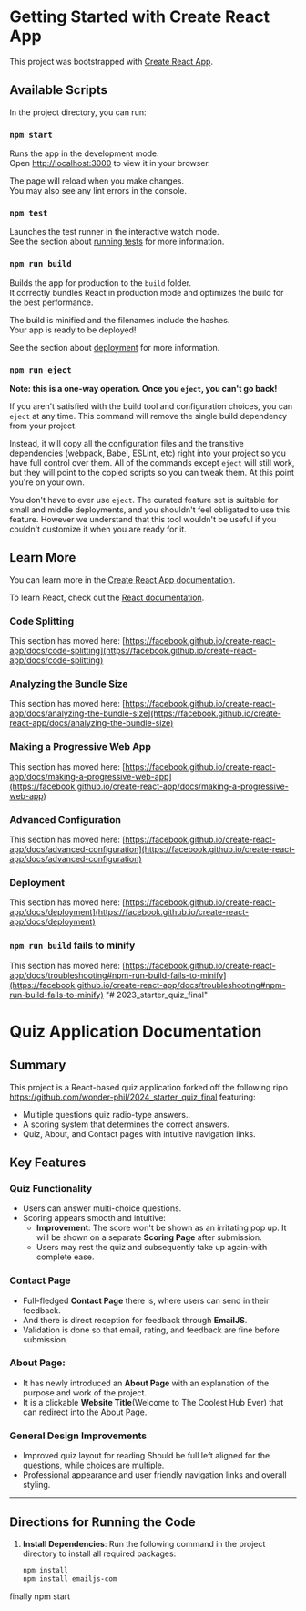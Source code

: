 # Getting Started with Create React App

This project was bootstrapped with [Create React App](https://github.com/facebook/create-react-app).

## Available Scripts

In the project directory, you can run:

### `npm start`

Runs the app in the development mode.\
Open [http://localhost:3000](http://localhost:3000) to view it in your browser.

The page will reload when you make changes.\
You may also see any lint errors in the console.

### `npm test`

Launches the test runner in the interactive watch mode.\
See the section about [running tests](https://facebook.github.io/create-react-app/docs/running-tests) for more information.

### `npm run build`

Builds the app for production to the `build` folder.\
It correctly bundles React in production mode and optimizes the build for the best performance.

The build is minified and the filenames include the hashes.\
Your app is ready to be deployed!

See the section about [deployment](https://facebook.github.io/create-react-app/docs/deployment) for more information.

### `npm run eject`

**Note: this is a one-way operation. Once you `eject`, you can't go back!**

If you aren't satisfied with the build tool and configuration choices, you can `eject` at any time. This command will remove the single build dependency from your project.

Instead, it will copy all the configuration files and the transitive dependencies (webpack, Babel, ESLint, etc) right into your project so you have full control over them. All of the commands except `eject` will still work, but they will point to the copied scripts so you can tweak them. At this point you're on your own.

You don't have to ever use `eject`. The curated feature set is suitable for small and middle deployments, and you shouldn't feel obligated to use this feature. However we understand that this tool wouldn't be useful if you couldn't customize it when you are ready for it.

## Learn More

You can learn more in the [Create React App documentation](https://facebook.github.io/create-react-app/docs/getting-started).

To learn React, check out the [React documentation](https://reactjs.org/).

### Code Splitting

This section has moved here: [https://facebook.github.io/create-react-app/docs/code-splitting](https://facebook.github.io/create-react-app/docs/code-splitting)

### Analyzing the Bundle Size

This section has moved here: [https://facebook.github.io/create-react-app/docs/analyzing-the-bundle-size](https://facebook.github.io/create-react-app/docs/analyzing-the-bundle-size)

### Making a Progressive Web App

This section has moved here: [https://facebook.github.io/create-react-app/docs/making-a-progressive-web-app](https://facebook.github.io/create-react-app/docs/making-a-progressive-web-app)

### Advanced Configuration

This section has moved here: [https://facebook.github.io/create-react-app/docs/advanced-configuration](https://facebook.github.io/create-react-app/docs/advanced-configuration)

### Deployment

This section has moved here: [https://facebook.github.io/create-react-app/docs/deployment](https://facebook.github.io/create-react-app/docs/deployment)

### `npm run build` fails to minify

This section has moved here: [https://facebook.github.io/create-react-app/docs/troubleshooting#npm-run-build-fails-to-minify](https://facebook.github.io/create-react-app/docs/troubleshooting#npm-run-build-fails-to-minify)
"# 2023_starter_quiz_final" 

# Quiz Application Documentation

## Summary
This project is a React-based quiz application forked off the following ripo https://github.com/wonder-phil/2024_starter_quiz_final featuring:
- Multiple questions quiz radio-type answers..
- A scoring system that determines the correct answers.
- Quiz, About, and Contact pages with intuitive navigation links.

## Key Features
### Quiz Functionality
- Users can answer multi-choice questions.
- Scoring appears smooth and intuitive:
  - **Improvement**: The score won't be shown as an irritating pop up. It will be shown on a separate **Scoring Page** after submission.
  - Users may rest the quiz and subsequently take up again-with complete ease.

### Contact Page
- Full-fledged **Contact Page** there is, where users can send in their feedback.
- And there is direct reception for feedback through **EmailJS**.
- Validation is done so that email, rating, and feedback are fine before submission.

### About Page:
- It has newly introduced an **About Page** with an explanation of the purpose and work of the project.
- It is a clickable **Website Title**(Welcome to The Coolest Hub Ever) that can redirect into the About Page.

### General Design Improvements
- Improved quiz layout for reading Should be full left aligned for the questions, while choices are multiple.
- Professional appearance and user friendly navigation links and overall styling.

---

## Directions for Running the Code

1. **Install Dependencies**:
   Run the following command in the project directory to install all required packages:
   ```bash
   npm install
   npm install emailjs-com

finally npm start